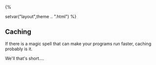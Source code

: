 {%

setvar("layout",theme .. ".html")
%}

## Caching

If there is a magic spell that can make your programs run faster, caching probably is it.

We'll that's short....